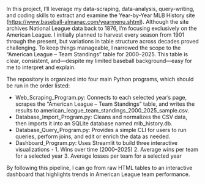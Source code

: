 In this project, I’ll leverage my data-scraping, data-analysis, query-writing, and coding skills to extract and examine the Year-by-Year MLB History site (https://www.baseball-almanac.com/yearmenu.shtml). Although the site archives National League data back to 1876, I’m focusing exclusively on the American League. I initially planned to harvest every season from 1901 through the present, but variations in table structure across decades proved challenging. To keep things manageable, I narrowed the scope to the “American League – Team Standings” table for 2000–2025. This table is clear, consistent, and—despite my limited baseball background—easy for me to interpret and explain.

The repository is organized into four main Python programs, which should be run in the order listed:
- Web_Scraping_Program.py: Connects to each selected year’s page, scrapes the “American League – Team Standings” table, and writes the results to american_league_team_standings_2000_2025_sample.csv.
- Database_Import_Program.py: Cleans and normalizes the CSV data, then imports it into an SQLite database named mlb_history.db.
- Database_Query_Program.py: Provides a simple CLI for users to run queries, perform joins, and edit or enrich the data as needed.
- Dashboard_Program.py: Uses Streamlit to build three interactive visualizations - 1. Wins over time (2000–2025) 2. Average wins per team for a selected year 3. Average losses per team for a selected year
  
By following this pipeline, I can go from raw HTML tables to an interactive dashboard that highlights trends in American League team performance.
